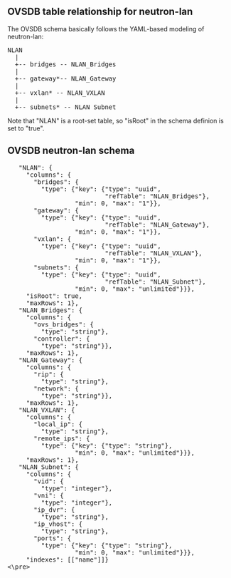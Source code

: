 OVSDB table relationship for neutron-lan
----------------------------------------

The OVSDB schema basically follows the YAML-based modeling of neutron-lan:

<pre>
NLAN
  | 
  +-- bridges -- NLAN_Bridges
  |   
  +-- gateway*-- NLAN_Gateway
  |
  +-- vxlan* -- NLAN_VXLAN
  |
  +-- subnets* -- NLAN_Subnet
</pre>

Note that "NLAN" is a root-set table, so "isRoot" in the schema definion is set to "true".

OVSDB neutron-lan schema
------------------------
<pre>
   "NLAN": {
     "columns": {
       "bridges": {
         "type": {"key": {"type": "uuid",
                          "refTable": "NLAN_Bridges"},
                  "min": 0, "max": "1"}},
       "gateway": {
         "type": {"key": {"type": "uuid",
                          "refTable": "NLAN_Gateway"},
                  "min": 0, "max": "1"}},
       "vxlan": {
         "type": {"key": {"type": "uuid",
                          "refTable": "NLAN_VXLAN"},
                  "min": 0, "max": "1"}},
       "subnets": {
         "type": {"key": {"type": "uuid",
                          "refTable": "NLAN_Subnet"},
                  "min": 0, "max": "unlimited"}}},   
     "isRoot": true,
     "maxRows": 1},
   "NLAN_Bridges": {
     "columns": {
       "ovs_bridges": {
         "type": "string"},
       "controller": {
         "type": "string"}},
     "maxRows": 1},
   "NLAN_Gateway": {
     "columns": {
       "rip": {
         "type": "string"},
       "network": {
         "type": "string"}},
     "maxRows": 1},
   "NLAN_VXLAN": {
     "columns": {
       "local_ip": {
         "type": "string"},
       "remote_ips": {
         "type": {"key": {"type": "string"},
                  "min": 0, "max": "unlimited"}}},
     "maxRows": 1},
   "NLAN_Subnet": {
     "columns": {
       "vid": {
         "type": "integer"},
       "vni": {
         "type": "integer"},
       "ip_dvr": {
         "type": "string"},
       "ip_vhost": {
         "type": "string"},
       "ports": {
         "type": {"key": {"type": "string"},
                  "min": 0, "max": "unlimited"}}},
     "indexes": [["name"]]}
<\pre>
     
